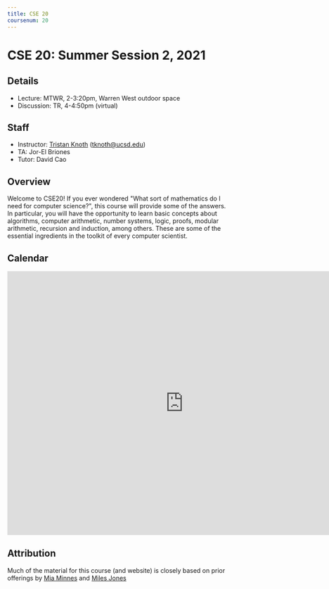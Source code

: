```yaml
---
title: CSE 20
coursenum: 20
---
```

# CSE 20: Summer Session 2, 2021

## Details
* Lecture: MTWR, 2-3:20pm, Warren West outdoor space 
* Discussion: TR, 4-4:50pm (virtual)

## Staff
* Instructor: [Tristan Knoth](/) (tknoth@ucsd.edu)
* TA: Jor-El Briones
* Tutor: David Cao

## Overview
Welcome to CSE20! If you ever wondered "What sort of mathematics do I need for computer science?", this course will provide some of the answers. In particular, you will have the opportunity to learn basic concepts about algorithms, computer arithmetic, number systems, logic, proofs, modular arithmetic, recursion and induction, among others. These are some of the essential ingredients in the toolkit of every computer scientist.

## Calendar
<iframe src="https://calendar.google.com/calendar/embed?src=c_172aj9ivjo9j9rd19g3g6g285c%40group.calendar.google.com&ctz=America%2FLos_Angeles" style="border: 0" width="800" height="600" frameborder="0" scrolling="no"></iframe>

## Attribution
Much of the material for this course (and website) is closely based on prior offerings by [Mia
Minnes](https://cseweb.ucsd.edu/~minnes/) and [Miles
Jones](https://cseweb.ucsd.edu/~mej016/)
